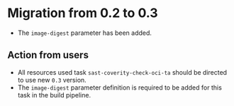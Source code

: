 # Migration from 0.2 to 0.3

- The `image-digest` parameter has been added.

## Action from users

- All resources used task `sast-coverity-check-oci-ta` should be directed to use new `0.3` version.
- The `image-digest` parameter definition is required to be added for this task in the build pipeline.